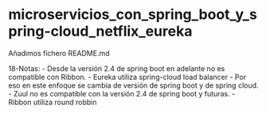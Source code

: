 # microservicios_con_spring_boot_y_spring-cloud_netflix_eureka

Añadimos fichero README.md


18-Notas:
    - Desde la versión 2.4 de spring boot en adelante no es compatible con Ribbon.
    - Eureka utiliza spring-cloud load balancer
    - Por eso en este enfoque se cambia de versión de spring boot y de spring cloud.
    - Zuul no es compatible con la versión 2.4 de spring boot y futuras.
    - Ribbon utiliza round robbin